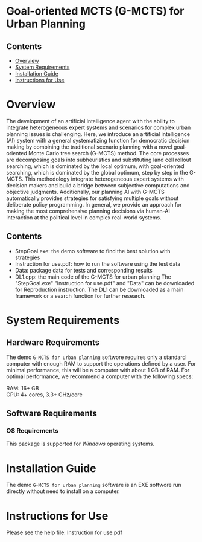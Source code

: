 # Goal-oriented MCTS (G-MCTS) for Urban Planning


## Contents

- [Overview](#overview)
- [System Requirements](#system-requirements)
- [Installation Guide](#installation-guide)
- [Instructions for Use](#instructions-for-use)

# Overview

The development of an artificial intelligence agent with the ability to integrate heterogeneous expert systems and scenarios for complex urban planning issues is challenging. Here, we introduce an artificial intelligence (AI) system with a general systematizing function for democratic decision making by combining the traditional scenario planning with a novel goal-oriented Monte Carlo tree search (G-MCTS) method. The core processes are decomposing goals into subheuristics and substituting land cell rollout searching, which is dominated by the local optimum, with goal-oriented searching, which is dominated by the global optimum, step by step in the G-MCTS. This methodology integrate heterogeneous expert systems with decision makers and build a bridge between subjective computations and objective judgments. Additionally, our planning AI with G-MCTS automatically provides strategies for satisfying multiple goals without deliberate policy programming. In general, we provide an approach for making the most comprehensive planning decisions via human-AI interaction at the political level in complex real-world systems.

## Contents

- StepGoal.exe: the demo software to find the best solution with strategies
- Instruction for use.pdf: how to run the software using the test data
- Data: package data for tests and corresponding results
- DL1.cpp: the main code of the G-MCTS for urban planning
The "StepGoal.exe" "Instruction for use.pdf" and "Data" can be downloaded for Reproduction instruction. The DL1 can be downloaded as a main framework or a search function for further research.

# System Requirements

## Hardware Requirements

The demo `G-MCTS for urban planning` softwore requires only a standard computer with enough RAM to support the operations defined by a user. For minimal performance, this will be a computer with about 1 GB of RAM. For optimal performance, we recommend a computer with the following specs:

RAM: 16+ GB  
CPU: 4+ cores, 3.3+ GHz/core

## Software Requirements

### OS Requirements

This package is supported for *Windows* operating systems. 

# Installation Guide

The demo `G-MCTS for urban planning` software is an EXE softwore run directly without need to install on a computer.

# Instructions for Use

Please see the help file: Instruction for use.pdf
